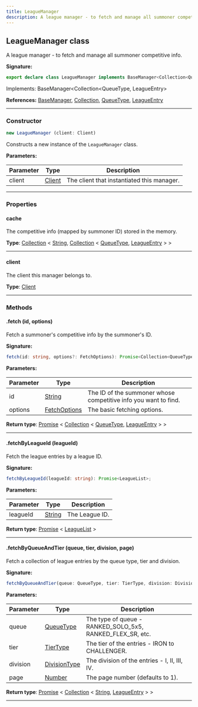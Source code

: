```yaml
---
title: LeagueManager
description: A league manager - to fetch and manage all summoner competitive info.
---
```


## LeagueManager class

A league manager - to fetch and manage all summoner competitive info.

**Signature:**

```ts
export declare class LeagueManager implements BaseManager<Collection<QueueType, LeagueEntry>> 
```

Implements: BaseManager<Collection<QueueType, LeagueEntry\>

**References:** [BaseManager](/shieldbow/api/BaseManager.md), [Collection](https://discord.js.org/#/docs/collection/stable/class/Collection), [QueueType](/shieldbow/api/QueueType.md), [LeagueEntry](/shieldbow/api/LeagueEntry.md)

---

### Constructor

```ts
new LeagueManager (client: Client)
```

Constructs a new instance of the `LeagueManager` class.

**Parameters:**

| Parameter | Type | Description |
| --------- | ---- | ----------- |
| client | [Client](/shieldbow/api/Client.md) | The client that instantiated this manager. |
---

### Properties

#### cache

The competitive info (mapped by summoner ID) stored in the memory.



**Type**: [Collection](https://discord.js.org/#/docs/collection/stable/class/Collection) \< [String](https://developer.mozilla.org/en-US/docs/Web/JavaScript/Reference/Global_Objects/String), [Collection](https://discord.js.org/#/docs/collection/stable/class/Collection) \< [QueueType](/shieldbow/api/QueueType.md), [LeagueEntry](/shieldbow/api/LeagueEntry.md) \> \>

---

#### client

The client this manager belongs to.



**Type**: [Client](/shieldbow/api/Client.md)

---

### Methods

#### .fetch (id, options)

Fetch a summoner's competitive info by the summoner's ID.




**Signature:**

```ts
fetch(id: string, options?: FetchOptions): Promise<Collection<QueueType, LeagueEntry>>;
```

**Parameters:**

| Parameter | Type | Description |
| --------- | ---- | ----------- |
| id | [String](https://developer.mozilla.org/en-US/docs/Web/JavaScript/Reference/Global_Objects/String) | The ID of the summoner whose competitive info you want to find. |
| options | [FetchOptions](/shieldbow/api/FetchOptions.md) | The basic fetching options. |

**Return type**: [Promise](https://developer.mozilla.org/en-US/docs/Web/JavaScript/Reference/Global_Objects/Promise) \< [Collection](https://discord.js.org/#/docs/collection/stable/class/Collection) \< [QueueType](/shieldbow/api/QueueType.md), [LeagueEntry](/shieldbow/api/LeagueEntry.md) \> \>

---

#### .fetchByLeagueId (leagueId)

Fetch the league entries by a league ID.




**Signature:**

```ts
fetchByLeagueId(leagueId: string): Promise<LeagueList>;
```

**Parameters:**

| Parameter | Type | Description |
| --------- | ---- | ----------- |
| leagueId | [String](https://developer.mozilla.org/en-US/docs/Web/JavaScript/Reference/Global_Objects/String) | The League ID. |

**Return type**: [Promise](https://developer.mozilla.org/en-US/docs/Web/JavaScript/Reference/Global_Objects/Promise) \< [LeagueList](/shieldbow/api/LeagueList.md) \>

---

#### .fetchByQueueAndTier (queue, tier, division, page)

Fetch a collection of league entries by the queue type, tier and division.




**Signature:**

```ts
fetchByQueueAndTier(queue: QueueType, tier: TierType, division: DivisionType, page?: number): Promise<Collection<string, LeagueEntry>>;
```

**Parameters:**

| Parameter | Type | Description |
| --------- | ---- | ----------- |
| queue | [QueueType](/shieldbow/api/QueueType.md) | The type of queue - RANKED_SOLO_5x5, RANKED_FLEX_SR, etc. |
| tier | [TierType](/shieldbow/api/TierType.md) | The tier of the entries - IRON to CHALLENGER. |
| division | [DivisionType](/shieldbow/api/DivisionType.md) | The division of the entries - I, II, III, IV. |
| page | [Number](https://developer.mozilla.org/en-US/docs/Web/JavaScript/Reference/Global_Objects/Number) | The page number (defaults to 1). |

**Return type**: [Promise](https://developer.mozilla.org/en-US/docs/Web/JavaScript/Reference/Global_Objects/Promise) \< [Collection](https://discord.js.org/#/docs/collection/stable/class/Collection) \< [String](https://developer.mozilla.org/en-US/docs/Web/JavaScript/Reference/Global_Objects/String), [LeagueEntry](/shieldbow/api/LeagueEntry.md) \> \>

---


